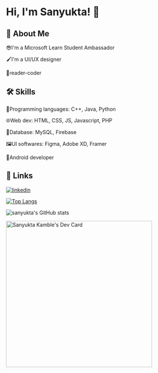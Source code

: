 


# Hi, I'm Sanyukta! 👋


## 🚀 About Me
😎I'm a Microsoft Learn Student Ambassador 

🖌️I'm a UI/UX designer       

📖reader-coder



## 🛠 Skills
🤯Programming languages: C++, Java, Python

🌐Web dev: HTML, CSS, JS, Javascript, PHP

💼Database: MySQL, Firebase

🖼️UI softwares: Figma, Adobe XD, Framer

📱Android developer                            

## 🔗 Links
[![linkedin](https://img.shields.io/badge/linkedin-0A66C2?style=for-the-badge&logo=linkedin&logoColor=white)](https://www.linkedin.com/in/sanyukta-kamble-a158711a6)

[![Top Langs](https://github-readme-stats.vercel.app/api/top-langs/?username=sanyukta111&layout=compact)](https://github.com/sanyukta111/github-readme-stats)

![sanyukta's GitHub stats](https://github-readme-stats.vercel.app/api?username=sanyukta111&show_icons=true&theme=radical)

 <a href="https://app.daily.dev/sanyukta"><img src="https://api.daily.dev/devcards/4106a14472aa48d6bb38f769c5adf64e.png?r=4fu" width="400" alt="Sanyukta Kamble's Dev Card"/></a>
